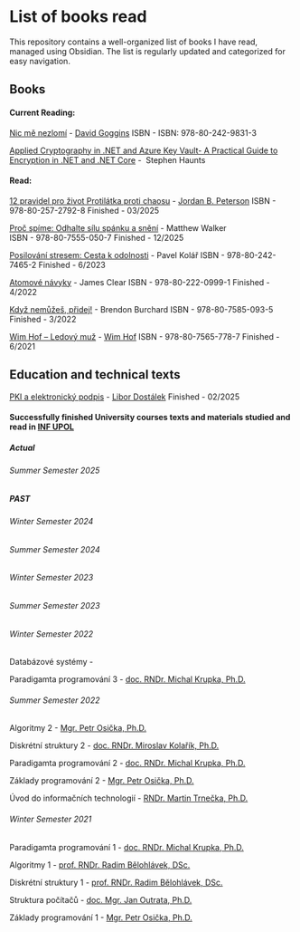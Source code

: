 # List of books read
This repository contains a well-organized list of books I have read, managed using Obsidian. The list is regularly updated and categorized for easy navigation.

## Books

#### Current Reading:
[Nic mě nezlomí](https://www.databazeknih.cz/knihy/nic-me-nezlomi-540400) - [David Goggins](https://en.wikipedia.org/wiki/David_Goggins) ISBN - ISBN: 978-80-242-9831-3 

[Applied Cryptography in .NET and Azure Key Vault- A Practical Guide to Encryption in .NET and .NET Core](https://www.amazon.com/Applied-Cryptography-NET-Azure-Vault/dp/1484243749) -  Stephen Haunts


#### Read:

[12 pravidel pro život Protilátka proti chaosu](https://www.databazeknih.cz/knihy/12-pravidel-pro-zivot-protilatka-proti-chaosu-409635) - [Jordan B. Peterson](https://en.wikipedia.org/wiki/Jordan_Peterson)
ISBN - 978-80-257-2792-8 
Finished - 03/2025

[Proč spíme: Odhalte sílu spánku a snění](https://www.databazeknih.cz/knihy/proc-spime-odhalte-silu-spanku-a-sneni-383745) - Matthew Walker  
ISBN - 978-80-7555-050-7
Finished - 12/2025

[Posilování stresem: Cesta k odolnosti](https://www.databazeknih.cz/knihy/posilovani-stresem-cesta-k-odolnosti-473074) - Pavel Kolář 
ISBN - 978-80-242-7465-2
Finished - 6/2023

[Atomové návyky](https://www.databazeknih.cz/knihy/atomove-navyky-418125) - James Clear
ISBN - 978-80-222-0999-1
Finished - 4/2022

[Když nemůžeš, přidej!](https://www.databazeknih.cz/knihy/kdyz-nemuzes-pridej-463197) - Brendon Burchard
ISBN - 978-80-7585-093-5
Finished - 3/2022

[Wim Hof – Ledový muž](https://www.databazeknih.cz/knihy/wim-hof-ledovy-muz-454289) - [Wim Hof](https://cs.wikipedia.org/wiki/Wim_Hof)
ISBN - 978-80-7565-778-7
Finished - 6/2021

## Education and technical texts

[PKI a elektronický podpis](https://www.libordos.eu/wp-content/uploads/2020/04/PKI-a-elektronick%C3%BD-podpis.pdf) - [Libor Dostálek](https://www.databazeknih.cz/autori/libor-dostalek-9180) 
Finished - 02/2025


#### Successfully finished University courses texts and materials studied and read in [INF UPOL](https://www.inf.upol.cz/)

##### Actual
###### Summer Semester 2025

##### PAST
###### Winter Semester 2024
###### Summer Semester 2024
###### Winter Semester 2023
###### Summer Semester 2023
###### Winter Semester 2022

Databázové systémy - 

Paradigamta programování 3  - [doc. RNDr. Michal Krupka, Ph.D.](https://www.inf.upol.cz/lide/michal-krupka)

###### Summer Semester 2022

Algoritmy 2 - [Mgr. Petr Osička, Ph.D.](https://phoenix.inf.upol.cz/~osicka/)

Diskrétní struktury 2 - [doc. RNDr. Miroslav Kolařík, Ph.D.](https://phoenix.inf.upol.cz/~kolarikm/)

Paradigamta programování 2  - [doc. RNDr. Michal Krupka, Ph.D.](https://www.inf.upol.cz/lide/michal-krupka)

Základy programování 2 - [Mgr. Petr Osička, Ph.D.](https://phoenix.inf.upol.cz/~osicka/)

Úvod do informačních technologií - [RNDr. Martin Trnečka, Ph.D.](http://trnecka.inf.upol.cz/teaching/)

###### Winter Semester 2021

Paradigamta programování 1  - [doc. RNDr. Michal Krupka, Ph.D.](https://www.inf.upol.cz/lide/michal-krupka)

Algoritmy 1 - [prof. RNDr. Radim Bělohlávek, DSc.](http://belohlavek.inf.upol.cz/)

Diskrétní struktury 1 - [prof. RNDr. Radim Bělohlávek, DSc.](http://belohlavek.inf.upol.cz/)

Struktura počítačů  - [doc. Mgr. Jan Outrata, Ph.D.](http://outrata.inf.upol.cz/teaching.html)

Základy programování 1 - [Mgr. Petr Osička, Ph.D.](https://phoenix.inf.upol.cz/~osicka/)